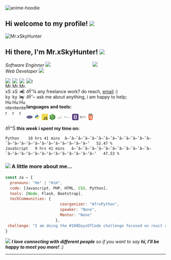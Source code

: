 ![anime-hoodie](https://user-images.githubusercontent.com/88397313/224859880-a2f2772c-b2c7-4c47-9649-7493bab64a99.gif)


<h2> Hi welcome to my profile! <img src="https://media.giphy.com/media/hvRJCLFzcasrR4ia7z/giphy.gif" width="25px"></h2>

![Mr.xSkyHunter](https://c.tenor.com/a3dYADhHRmcAAAAC/darling-in-the-franxx-smirk.gif)

<h2> Hi there, I'm Mr.xSkyHunter! <img src="https://media.giphy.com/media/hvRJCLFzcasrR4ia7z/giphy.gif" width="25px"></h2>
<img align='right' src="https://c.tenor.com/kOMxo1I4AV4AAAAC/darling-in-the-franxx-zero-two.gif" width="230">
<p><em>Software Enginner <img src="https://media.giphy.com/media/fYSnHlufseco8Fh93Z/giphy.gif" width="30"></br>Web Developer <img src="https://media.giphy.com/media/WUlplcMpOCEmTGBtBW/giphy.gif" width="30"> 
</em></p>

<a href="https://discord.gg/Mr.xSkyHunter">
  <img align="left" alt="Mr.xSkyHunter" width="22px" src="https://raw.githubusercontent.com/peterthehan/peterthehan/master/assets/discord.svg" />
</a>
<a href="https://twitter.com/Mr.xSkyHunter">
  <img align="left" alt="Mr.xSkyHunter" width="22px" src="https://raw.githubusercontent.com/peterthehan/peterthehan/master/assets/twitter.svg" />
</a>
<a href="https://www.facebook.com/Mr.xSkyHunter.x/">
  <img align="left" alt="Mr.xSkyHunter" width="22px" src="https://raw.githubusercontent.com/peterthehan/peterthehan/master/assets/facebook.svg"/>
</a>

![](https://visitor-badge.glitch.me/badge?page_id=Mr.xSkyHunter.Mr.xSkyHunter)!
- ðŸ’¼ any freelance work? do reach, [email](mailto:rizky010febrian@gmail.com) :)
- ðŸ’¬ ask me about anything, i am happy to help;

**languages and tools:**  

<code><img height="20" src="https://raw.githubusercontent.com/github/explore/80688e429a7d4ef2fca1e82350fe8e3517d3494d/topics/php/php.png"></code>
<code><img height="20" src="https://raw.githubusercontent.com/github/explore/80688e429a7d4ef2fca1e82350fe8e3517d3494d/topics/python/python.png"></code>
<code><img height="20" src="https://raw.githubusercontent.com/github/explore/80688e429a7d4ef2fca1e82350fe8e3517d3494d/topics/javascript/javascript.png"></code>
<code><img height="20" src="https://raw.githubusercontent.com/github/explore/80688e429a7d4ef2fca1e82350fe8e3517d3494d/topics/nodejs/nodejs.png"></code>
<code><img height="20" src="https://raw.githubusercontent.com/github/explore/80688e429a7d4ef2fca1e82350fe8e3517d3494d/topics/mysql/mysql.png"></code>
<code><img height="20" src="https://raw.githubusercontent.com/github/explore/80688e429a7d4ef2fca1e82350fe8e3517d3494d/topics/mongodb/mongodb.png"></code>
<code><img height="20" src="https://raw.githubusercontent.com/github/explore/80688e429a7d4ef2fca1e82350fe8e3517d3494d/topics/bootstrap/bootstrap.png"></code>
<code><img height="20" src="https://raw.githubusercontent.com/github/explore/80688e429a7d4ef2fca1e82350fe8e3517d3494d/topics/flask/flask.png"></code>
<code><img height="20" src="https://raw.githubusercontent.com/github/explore/80688e429a7d4ef2fca1e82350fe8e3517d3494d/topics/html/html.png"></code>

ðŸ“Š **this week i spent my time on:**
<!--START_SECTION:waka-->
```text
Python    10 hrs 41 mins  â–ˆâ–ˆâ–ˆâ–ˆâ–ˆâ–ˆâ–ˆâ–ˆâ–ˆâ–ˆâ–ˆâ–ˆâ–ˆâ–‘â–‘â–‘â–‘â–‘â–‘â–‘â–‘â–‘â–‘â–‘â–‘   52.47 % 
JavaScript   9 hrs 41 mins   â–ˆâ–ˆâ–ˆâ–ˆâ–ˆâ–ˆâ–ˆâ–ˆâ–ˆâ–ˆâ–ˆâ–ˆâ–‘â–‘â–‘â–‘â–‘â–‘â–‘â–‘â–‘â–‘â–‘â–‘â–‘   47.53 % 
```
<!--END_SECTION:waka-->

### <img src="https://media.giphy.com/media/VgCDAzcKvsR6OM0uWg/giphy.gif" width="50"> A little more about me...  

```javascript
const za = {
  pronouns: "He" | "Him",
  code: [Javascript, PHP, HTML, CSS, Python],
  tools: [Node, Flask, Bootstrap],
  techCommunities: {
                        coorganizer: "AfroPython",
                        speaker: "None",
                        Mentor: "None"
                      },
 challenge: "I am doing the #100DaysOfCode challenge focused on react and typescript"
}
```

<img src="https://media.giphy.com/media/LnQjpWaON8nhr21vNW/giphy.gif" width="60"> <em><b>I love connecting with different people</b> so if you want to say <b>hi, I'll be happy to meet you more!</b> :)</em>

---
